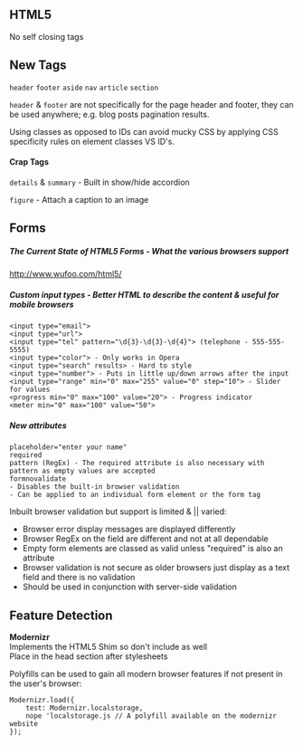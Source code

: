 ## HTML5

No self closing tags

## New Tags
`header` `footer` `aside` `nav` `article` `section`

`header` & `footer` are not specifically for the page header and footer, they can be used anywhere; e.g. blog posts pagination results.

Using classes as opposed to IDs can avoid mucky CSS by applying CSS specificity rules on element classes VS ID's.

#### Crap Tags
`details` & `summary` - Built in show/hide accordion

`figure` - Attach a caption to an image

## Forms

##### The Current State of HTML5 Forms - What the various browsers support
http://www.wufoo.com/html5/ 

##### Custom input types - Better HTML to describe the content & useful for mobile browsers
	<input type="email">
	<input type="url">
	<input type="tel" pattern="\d{3}-\d{3}-\d{4}"> (telephone - 555-555-5555)
	<input type="color"> - Only works in Opera
	<input type="search" results> - Hard to style
	<input type="number"> - Puts in little up/down arrows after the input
	<input type="range" min="0" max="255" value="0" step="10"> - Slider for values
	<progress min="0" max="100" value="20"> - Progress indicator
	<meter min="0" max="100" value="50">

##### New attributes
	placeholder="enter your name"
	required
	pattern (RegEx) - The required attribute is also necessary with pattern as empty values are accepted
	formnovalidate
	- Disables the built-in browser validation
	- Can be applied to an individual form element or the form tag

Inbuilt browser validation but support is limited & || varied:  
* Browser error display messages are displayed differently  
* Browser RegEx on the field are different and not at all dependable  
* Empty form elements are classed as valid unless "required" is also an attribute
* Browser validation is not secure as older browsers just display as a text field and there is no validation
* Should be used in conjunction with server-side validation 

## Feature Detection

**Modernizr**  
Implements the HTML5 Shim so don't include as well  
Place in the head section after stylesheets  
	
Polyfills can be used to gain all modern browser features if not present in the user's browser:    

	Modernizr.load({
		test: Modernizr.localstorage,
		nope 'localstorage.js // A polyfill available on the modernizr website
	});
	
